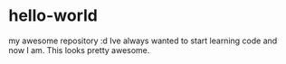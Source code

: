 # hello-world
my awesome repository :d
Ive always wanted to start learning code and now I am. This looks pretty awesome. 
